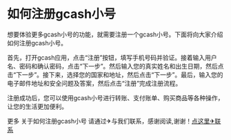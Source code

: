 # 如何注册gcash小号

想要体验更多gcash小号的功能，就需要注册一个gcash小号。下面将向大家介绍如何注册gcash小号。

首先，打开gcash应用，点击“注册”按钮，填写手机号码并验证。接着输入用户名、密码和确认密码，点击“下一步”。然后输入您的真实姓名和出生日期，然后点击“下一步”。接下来，选择您的国家和地址，然后点击“下一步”。最后，输入您的电子邮件地址和安全问题及答案，然后点击“注册”完成注册流程。

注册成功后，您可以使用gcash小号进行转账、支付账单、购买商品等各种操作，让您的生活更加便利。

更多 关于如何注册gcash小号 请通过✈与我们联系，感谢阅读,谢谢！[点这里✈联系](https://abc.k02.cc)